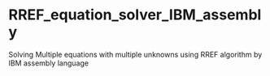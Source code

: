 # RREF_equation_solver_IBM_assembly
Solving Multiple equations with multiple unknowns using RREF algorithm by IBM assembly language
